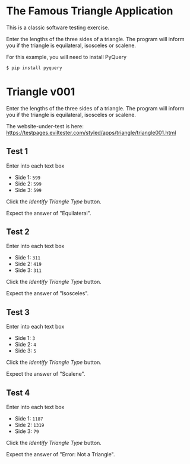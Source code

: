 # The Famous Triangle Application

This is a classic software testing exercise.

Enter the lengths of the three sides of a triangle. The program will inform you if the triangle is equilateral, isosceles or scalene.

For this example, you will need to install PyQuery

```bash
$ pip install pyquery
```

# Triangle v001

Enter the lengths of the three sides of a triangle. The program will inform you if the triangle is equilateral, isosceles or scalene.

The website-under-test is here:
https://testpages.eviltester.com/styled/apps/triangle/triangle001.html

## Test 1

Enter into each text box
* Side 1: `599`
* Side 2: `599`
* Side 3: `599`

Click the _Identify Triangle Type_ button.

Expect the answer of "Equilateral".

## Test 2

Enter into each text box
* Side 1: `311`
* Side 2: `419`
* Side 3: `311`

Click the _Identify Triangle Type_ button.

Expect the answer of "Isosceles".

## Test 3

Enter into each text box
* Side 1: `3`
* Side 2: `4`
* Side 3: `5`

Click the _Identify Triangle Type_ button.

Expect the answer of "Scalene".

## Test 4

Enter into each text box
* Side 1: `1187`
* Side 2: `1319`
* Side 3: `79`

Click the _Identify Triangle Type_ button.

Expect the answer of "Error: Not a Triangle".
